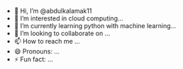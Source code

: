 - 👋 Hi, I’m @abdulkalamak11
- 👀 I’m interested in cloud computing...
- 🌱 I’m currently learning  python with machine learning...
- 💞️ I’m looking to collaborate on ...
- 📫 How to reach me ...
- 😄 Pronouns: ...
- ⚡ Fun fact: ...

<!---
abdulkalamak11/abdulkalamak11 is a ✨ special ✨ repository because its `README.md` (this file) appears on your GitHub profile.
You can click the Preview link to take a look at your changes.
--->
